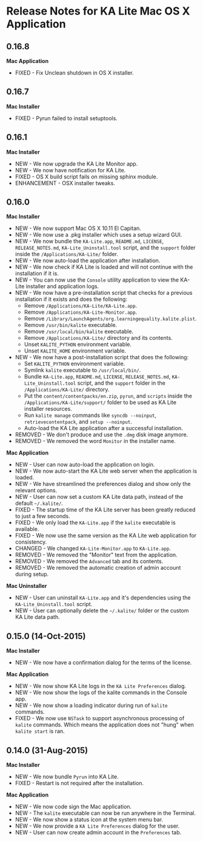 Release Notes for KA Lite Mac OS X Application
==============================================

0.16.8
------

**Mac Application**

* FIXED - Fix Unclean shutdown in OS X installer.

0.16.7
------

**Mac Installer**

* FIXED - Pyrun failed to install setuptools.

0.16.1
------

**Mac Installer**

* NEW - We now upgrade the KA Lite Monitor app.
* NEW -  We now have notification for KA Lite.
* FIXED - OS X build script fails on missing sphinx module.
* ENHANCEMENT - OSX installer tweaks.

0.16.0
------

**Mac Installer**

* NEW - We now support Mac OS X 10.11 El Capitan.
* NEW - We now use a .pkg installer which uses a setup wizard GUI.
* NEW - We now bundle the `KA-Lite.app`, `README.md`, `LICENSE`, `RELEASE_NOTES.md`, `KA-Lite_Uninstall.tool` script, and the `support` folder inside the `/Applications/KA-Lite/` folder.
* NEW - We now auto-load the application after installation.
* NEW - We now check if KA Lite is loaded and will not continue with the installation if it is.
* NEW - You can now use the `Console` utility application to view the KA-Lite installer and application logs.
* NEW - We now have a pre-installation script that checks for a previous installation if it exists and does the following:
  - Remove `/Applications/KA-Lite/KA-Lite.app`.
  - Remove `/Applications/KA-Lite-Monitor.app`.
  - Remove `/Library/LaunchAgents/org.learningequality.kalite.plist`.
  - Remove `/usr/bin/kalite` executable.
  - Remove `/usr/local/bin/kalite` executable. 
  - Remove `/Applications/KA-Lite/` directory and its contents.
  - Unset `KALITE_PYTHON` environment variable.
  - Unset `KALITE_HOME` environment variable.
* NEW - We now have a post-installation script that does the following:
  - Set `KALITE_PYTHON` environment variable.
  - Symlink `kalite` executable to `/usr/local/bin/`.
  - Bundle `KA-Lite.app`, `README.md`, `LICENSE`, `RELEASE_NOTES.md`, `KA-Lite_Uninstall.tool` script, and the `support` folder in the `/Applications/KA-Lite/` directory.
  - Put the `content/contentpacks/en.zip`, `pyrun`, and `scripts` inside the `/Applications/KA-Lite/support/` folder to be used as KA Lite installer resources.
  - Run `kalite manage` commands like `syncdb --noinput`, `retrievecontentpack`, and `setup --noinput`.
  - Auto-load the KA Lite application after a successful installation.
* REMOVED - We don't produce and use the `.dmg` disk image anymore.
* REMOVED - We removed the word `Monitor` in the installer name.

**Mac Application**

* NEW - User can now auto-load the application on login.
* NEW - We now auto-start the KA Lite web server when the application is loaded.
* NEW - We have streamlined the preferences dialog and show only the relevant options.
* NEW - User can now set a custom KA Lite data path, instead of the default `~/.kalite/`.
* FIXED - The startup time of the KA Lite server has been greatly reduced to just a few seconds.
* FIXED - We only load the `KA-Lite.app` if the `kalite` executable is available.
* FIXED - We now use the same version as the KA Lite web application for consistency.
* CHANGED - We changed `KA-Lite-Monitor.app` to `KA-Lite.app`.
* REMOVED - We removed the "Monitor" text from the application.
* REMOVED - We removed the `Advanced` tab and its contents.
* REMOVED - We removed the automatic creation of admin account during setup.
 
**Mac Uninstaller**

* NEW - User can uninstall `KA-Lite.app` and it's dependencies using the `KA-Lite_Uninstall.tool` script.
* NEW - User can optionally delete the `~/.kalite/` folder or the custom KA Lite data path.


0.15.0 (14-Oct-2015)
--------------------

**Mac Installer**

* NEW - We now have a confirmation dialog for the terms of the license.

**Mac Application**

* NEW - We now show KA Lite logs in the `KA Lite Preferences` dialog.
* NEW - We now show the logs of the kalite commands in the Console app.
* NEW - We now show a loading indicator during run of `kalite` commands.
* FIXED - We now use `NSTask` to support asynchronous processing of `kalite` commands.  Which means the application does not "hung" when `kalite start` is ran.


0.14.0 (31-Aug-2015)
--------------------

**Mac Installer**

* NEW - We now bundle `Pyrun` into KA Lite.
* FIXED - Restart is not required after the installation.

**Mac Application**

* NEW - We now code sign the Mac application.
* NEW - The `kalite` executable can now be run anywhere in the Terminal.
* NEW - We now show a status icon at the system menu bar.
* NEW - We now provide a `KA Lite Preferences` dialog for the user.
* NEW - User can now create admin account in the `Preferences` tab.
